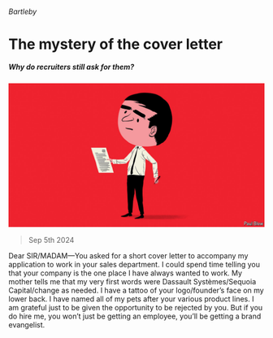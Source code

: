 ###### Bartleby

# The mystery of the cover letter 

##### Why do recruiters still ask for them? 

![image](images/20240907_WBD002.jpg) 

> Sep 5th 2024 

Dear SIR/MADAM—You asked for a short cover letter to accompany my application to work in your sales department. I could spend time telling you that your company is the one place I have always wanted to work. My mother tells me that my very first words were Dassault Systèmes/Sequoia Capital/change as needed. I have a tattoo of your logo/founder’s face on my lower back. I have named all of my pets after your various product lines. I am grateful just to be given the opportunity to be rejected by you. But if you do hire me, you won’t just be getting an employee, you’ll be getting a brand evangelist. 

